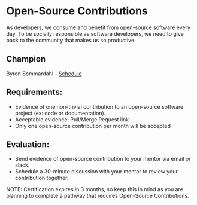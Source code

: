 # Open-Source Contributions 

As developers, we consume and benefit from open-source software every day. To be socially responsible as software developers, we need to give back to the community that makes us so productive. 

## Champion

Byron Sommardahl - [Schedule](https://calendly.com/sommardahl/30min)

## Requirements:
- Evidence of one non-trivial contribution to an open-source software project (ex: code or documentation). 
- Acceptable evidence: Pull/Merge Request link
- Only one open-source contribution per month will be accepted

## Evaluation:
- Send evidence of open-source contribution to your mentor via email or slack. 
- Schedule a 30-minute discussion with your mentor to review your contribution together.

NOTE: Certification expires in 3 months, so keep this in mind as you are planning to complete a pathway that requires Open-Source Contributions.
